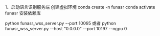 1、启动语言识别服务端
创建虚拟环境
conda create -n funasr
conda activate funasr
安装依赖库

python funasr_wss_server.py --port 10095
或者
python funasr_wss_server.py --host "0.0.0.0" --port 10197 --ngpu 0 

